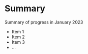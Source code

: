 Summary
===============================

Summary of progress in January 2023

- Item 1
- Item 2
- Item 3
- ...
